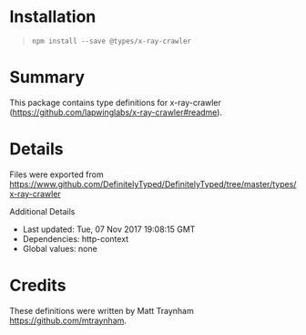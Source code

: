 # Installation
> `npm install --save @types/x-ray-crawler`

# Summary
This package contains type definitions for x-ray-crawler (https://github.com/lapwinglabs/x-ray-crawler#readme).

# Details
Files were exported from https://www.github.com/DefinitelyTyped/DefinitelyTyped/tree/master/types/x-ray-crawler

Additional Details
 * Last updated: Tue, 07 Nov 2017 19:08:15 GMT
 * Dependencies: http-context
 * Global values: none

# Credits
These definitions were written by Matt Traynham <https://github.com/mtraynham>.
